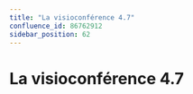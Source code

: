 ```yaml
---
title: "La visioconférence 4.7"
confluence_id: 86762912
sidebar_position: 62
---
```

# La visioconférence 4.7




